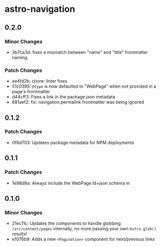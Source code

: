 # astro-navigation

## 0.2.0

### Minor Changes

- 3b7ca3d: fixes a mismatch between "name" and "title" frontmatter naming.

### Patch Changes

- ee4fd2b: chore: linter fixes
- 51c0395: `@type` is now defaulted to "WebPage" when not provided in a page's frontmatter
- d44cff3: Fixes a link in the package.json metadata
- 881aef2: fix: navigation.permalink frontmatter was being ignored

## 0.1.2

### Patch Changes

- 0f8d703: Updates package metadata for NPM deployments

## 0.1.1

### Patch Changes

- 1e98d8a: Always include the WebPage ld+json schema in <Navigation />

## 0.1.0

### Minor Changes

- 21ec11c: Updates the components to handle globbing `/src/content/pages` internally, no more passing your own `Astro.glob()` results!
- e1076b9: Adds a new `<Pagination>` component for next/previous links
